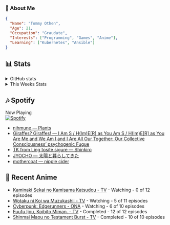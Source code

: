 ### 👋 About Me
```json
{
  "Name": "Tommy Othen",
  "Age": 21,
  "Occupation": "Graudate",
  "Interests": ["Programming", "Games", "Anime"],
  "Learning": ["Kubernetes", "Ansible"]
}
```

## 📊 Stats
<details>
  <summary>GitHub stats</summary>
  <a href="https://github.com/anuraghazra/github-readme-stats">
    <img src="https://github-readme-stats.vercel.app/api?username=tommyothen&show_icons=true&count_private=true&hide=prs,issues">
  </a>
</details>

<details>
  <summary>This Weeks Stats</summary>
  <a href="https://github.com/anuraghazra/github-readme-stats">
    <img src="https://github-readme-stats.vercel.app/api/wakatime?username=tommyothen&cache_seconds=1800&custom_title=Top%20Languages">
  </a>
</details>

## 🎶 Spotify
Now Playing\
[![Spotify](https://novatorem-dasushiasian.vercel.app/api/spotify)](https://open.spotify.com/user/g90805640970)
<!-- LASTFM:START -->
* [nihmune — Plants](https://www.last.fm/music/nihmune/_/Plants)
* [Giraffes? Giraffes! — I Am S / H&lpar;Im&rpar;E[R] as You Am S / H&lpar;Im&rpar;E[R] as You Are Me and We Am I and I Are All Our Together: Our Collective Consciousness’ psychogenic Fugue](https://www.last.fm/music/Giraffes%3F+Giraffes!/_/I+Am+S+%2F+H&lpar;Im&rpar;E%5BR%5D+as+You+Am+S+%2F+H&lpar;Im&rpar;E%5BR%5D+as+You+Are+Me+and+We+Am+I+and+I+Are+All+Our+Together:+Our+Collective+Consciousness%E2%80%99+psychogenic+Fugue)
* [TK from Ling tosite sigure — Shinkiro](https://www.last.fm/music/TK+from+Ling+tosite+sigure/_/Shinkiro)
* [JYOCHO — 太陽と暮らしてきた](https://www.last.fm/music/JYOCHO/_/%E5%A4%AA%E9%99%BD%E3%81%A8%E6%9A%AE%E3%82%89%E3%81%97%E3%81%A6%E3%81%8D%E3%81%9F)
* [mothercoat — nipple cider](https://www.last.fm/music/mothercoat/_/nipple+cider)<!-- LASTFM:END -->

## 🗻 Recent Anime
<!-- ANIME-LIST:START -->
* [Kaminaki Sekai no Kamisama Katsudou - TV](https://myanimelist.net/anime/51693/Kaminaki_Sekai_no_Kamisama_Katsudou) - Watching - 0 of 12 episodes
* [Wotaku ni Koi wa Muzukashii - TV](https://myanimelist.net/anime/35968/Wotaku_ni_Koi_wa_Muzukashii) - Watching - 5 of 11 episodes
* [Cyberpunk: Edgerunners - ONA](https://myanimelist.net/anime/42310/Cyberpunk__Edgerunners) - Watching - 6 of 10 episodes
* [Fuufu Ijou, Koibito Miman. - TV](https://myanimelist.net/anime/50425/Fuufu_Ijou_Koibito_Miman) - Completed - 12 of 12 episodes
* [Shinmai Maou no Testament Burst - TV](https://myanimelist.net/anime/30363/Shinmai_Maou_no_Testament_Burst) - Completed - 10 of 10 episodes<!-- ANIME-LIST:END -->
